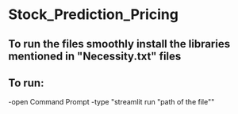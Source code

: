 # Stock_Prediction_Pricing
## To run the files smoothly install the libraries mentioned in "Necessity.txt" files
## To run:
-open Command Prompt
-type "streamlit run "path of the file""
